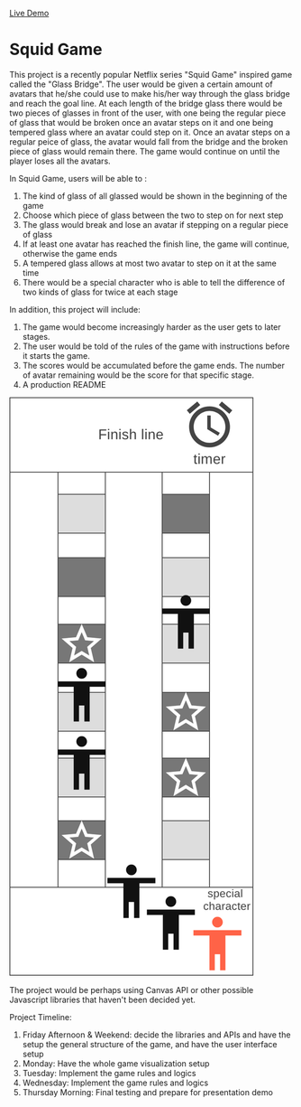 [Live Demo](https://ms0372631.github.io/SquidGame/)

# Squid Game

  This project is a recently popular Netflix series "Squid Game" inspired game called the "Glass Bridge". The user would be given a certain amount of avatars that he/she could use to make his/her way through the glass bridge and reach the goal line. At each length of the bridge glass there would be two pieces of glasses in front of the user, with one being the regular piece of glass that would be broken once an avatar steps on it and one being tempered glass where an avatar could step on it. Once an avatar steps on a regular peice of glass, the avatar would fall from the bridge and the broken piece of glass would remain there. The game would continue on until the player loses all the avatars.


In Squid Game, users will be able to :

  1. The kind of glass of all glassed would be shown in the beginning of the game
  2. Choose which piece of glass between the two to step on for next step
  3. The glass would break and lose an avatar if stepping on a regular piece of glass
  4. If at least one avatar has reached the finish line, the game will continue, otherwise the game ends
  5. A tempered glass allows at most two avatar to step on it at the same time
  6. There would be a special character who is able to tell the difference of two kinds of glass for twice at each stage



In addition, this project will include:

  1. The game would become increasingly harder as the user gets to later stages.
  2. The user would be told of the rules of the game with instructions before it starts the game.
  3. The scores would be accumulated before the game ends. The number of avatar remaining would be the score for that specific stage.
  4. A production README
  
![alt text](https://github.com/ms0372631/Javascript-Project/blob/a9aaf7838eb3c923c4f2d46ccc7fdcc07e1600a4/wireframe.png?raw=true)


The project would be perhaps using Canvas API or other possible Javascript libraries that haven't been decided yet.


Project Timeline:

  1. Friday Afternoon & Weekend: decide the libraries and APIs and have the setup the general structure of the game, and have the user interface setup
  2. Monday: Have the whole game visualization setup
  3. Tuesday: Implement the game rules and logics 
  4. Wednesday: Implement the game rules and logics 
  5. Thursday Morning: Final testing and prepare for presentation demo
